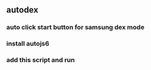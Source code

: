 ## autodex
### auto click start button for samsung dex mode
### install autojs6
### add this script and run
